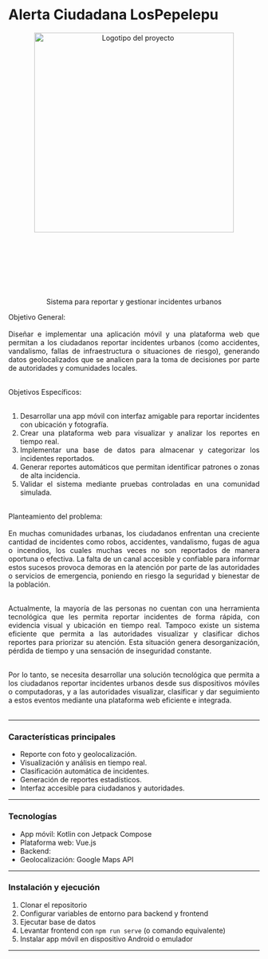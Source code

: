 # Alerta Ciudadana LosPepelepu
<div style="text-align: center">
    <img src="Logotipo.jpeg" alt="Logotipo del proyecto" width="400"/>
</div>

<br><br><br><br><br><br>

<p align="center">Sistema para reportar y gestionar incidentes urbanos</p>

<div style="text-align: justify;">
Objetivo General: <br><br>
Diseñar e implementar una aplicación móvil y una plataforma web que permitan a los ciudadanos reportar incidentes urbanos (como accidentes, vandalismo, fallas de infraestructura o situaciones de riesgo), generando datos geolocalizados que se analicen para la toma de decisiones por parte de autoridades y comunidades locales.<br><br>

Objetivos Específicos: <br><br>
1. Desarrollar una app móvil con interfaz amigable para reportar incidentes con ubicación y fotografía.<br>
2. Crear una plataforma web para visualizar y analizar los reportes en tiempo real.<br>
3. Implementar una base de datos para almacenar y categorizar los incidentes reportados.<br>
4. Generar reportes automáticos que permitan identificar patrones o zonas de alta incidencia.<br>
5. Validar el sistema mediante pruebas controladas en una comunidad simulada.<br><br>

Planteamiento del problema: <br><br>
En muchas comunidades urbanas, los ciudadanos enfrentan una creciente cantidad de incidentes como robos, accidentes, vandalismo, fugas de agua o incendios, los cuales muchas veces no son reportados de manera oportuna o efectiva. La falta de un canal accesible y confiable para informar estos sucesos provoca demoras en la atención por parte de las autoridades o servicios de emergencia, poniendo en riesgo la seguridad y bienestar de la población.<br><br>

Actualmente, la mayoría de las personas no cuentan con una herramienta tecnológica que les permita reportar incidentes de forma rápida, con evidencia visual y ubicación en tiempo real. Tampoco existe un sistema eficiente que permita a las autoridades visualizar y clasificar dichos reportes para priorizar su atención. Esta situación genera desorganización, pérdida de tiempo y una sensación de inseguridad constante.<br><br>

Por lo tanto, se necesita desarrollar una solución tecnológica que permita a los ciudadanos reportar incidentes urbanos desde sus dispositivos móviles o computadoras, y a las autoridades visualizar, clasificar y dar seguimiento a estos eventos mediante una plataforma web eficiente e integrada.<br><br>
</div>

---

### Características principales

- Reporte con foto y geolocalización.
- Visualización y análisis en tiempo real.
- Clasificación automática de incidentes.
- Generación de reportes estadísticos.
- Interfaz accesible para ciudadanos y autoridades.

---

### Tecnologías

- App móvil: Kotlin con Jetpack Compose
- Plataforma web: Vue.js
- Backend:
- Geolocalización: Google Maps API

---

### Instalación y ejecución

1. Clonar el repositorio  
2. Configurar variables de entorno para backend y frontend  
3. Ejecutar base de datos 
5. Levantar frontend con `npm run serve` (o comando equivalente)  
6. Instalar app móvil en dispositivo Android o emulador  

---
